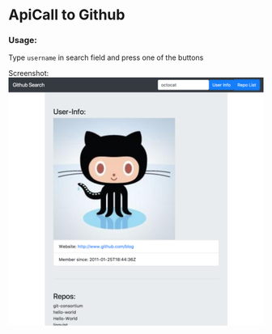 # ApiCall to Github

### Usage:
Type `username` in search field and press one of the buttons

Screenshot:
![alt text](assets/images/screenshot.png)

